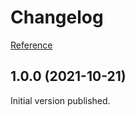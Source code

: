 # Changelog

[Reference](https://keepachangelog.com/en/1.0.0/)

## 1.0.0 (2021-10-21)
Initial version published.
